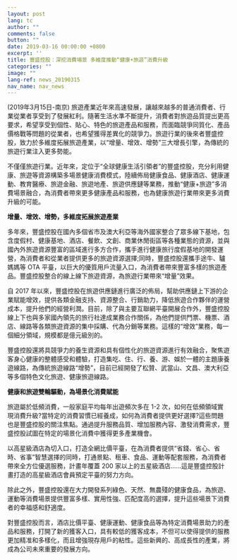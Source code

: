 ```yaml
---
layout: post
lang: tc
author: ""
comments: false
button: ""
date: 2019-03-16 00:00:00 +0800
excerpt: ''
title: 豐盛控股：深挖消費場景 多維度推動“健康+旅遊”消費升級
categories: ""
image: ""
lang-ref: news_20190315
nav_name: nav_news
---
```


(2019年3月15日-南京) 旅遊產業近年來高速發展，讓越來越多的普通消費者、行業從業者享受到了發展紅利。隨著生活水準不斷提升，消費者對旅遊品質提出更高要求，希望享受到個性、貼心、特色的旅遊產品和服務，而面臨競爭同質化、產品價格戰等問題的從業者，也希望獲得差異化的競爭力。旅遊行業的後來者豐盛控股，致力於多維度拓展旅遊產業，以“增量、增效、增勢”三大增長引擎，為傳統的旅遊行業注入更多勢能。

不僅僅旅遊行業。近年來，定位于“全球健康生活引領者”的豐盛控股，充分利用健康、旅遊等資源構築多場景健康消費模式，陸續佈局健康食品、健康酒店、健康運動、教育醫療、旅遊金融、旅遊地產、旅遊供應鏈等業務，推動“健康+旅遊”多消費場景融合，為消費者帶來更多健康產品和服務，也為健康旅遊行業帶來更多消費升級的可能。

**增量、增效、增勢，多維度拓展旅遊產業**

多年來，豐盛控股在國內多個省市及澳大利亞等海外國家整合了眾多線下基地，包含度假村、健康基地、酒店、餐飲、文創、商業休閒街區等各種業態的資源，並與國內外旅遊資源豐富的區域進行多方合作，攜手進行健康旅行度假基地的開發運營，為消費者和從業者提供更多的旅遊資源選擇;同時，豐盛控股還攜手途牛、驢媽媽等 OTA 平臺，以巨大的優質用戶流量入口，為消費者帶來豐富多樣的旅遊產品。豐盛控股整合的線上線下旅遊資源，為旅遊行業帶來“增量”效果。

自 2017 年以來，豐盛控股在旅遊供應鏈進行廣泛的佈局，幫助供應鏈上下游的企業賦能增效，提供各類金融支持、資源整合、行銷助力，降低旅遊合作夥伴的運營成本，提升他們的經營利潤。目前，除了與主要互聯網平臺開展合作外，豐盛控股線上下也與多家國內領先的旅行社達成業務合作關係，為他們提供門票、機票、酒店、線路等各類旅遊資源的集中採購、代為分銷等業務。這樣的“增效”業務，每一個細分領域，規模都是億元級別的。

豐盛控股還將具競爭力的養生資源和具有個性化的旅遊資源進行有效融合，聚焦遊客身心健康的整體感受和體驗，打造集吃、住、行、養、游、娛於一體的主題康養遊線路，為傳統旅遊線路“增勢”，目前已經開發了松贊、武當山、文昌、澳大利亞等多個特色文化旅遊、健康旅遊線路。

**健康和旅遊雙輪驅動，為場景化消費賦能**

旅遊屬於低頻消費，一般家庭平均每年出遊頻次多在 1-2 次，如何在低頻領域實現消費升級?當特定的消費習慣已經養成，如何為消費者提供更好選擇?這些問題也是豐盛控股的關注焦點。通過提升服務品質、增加服務內容、激發消費需求，豐盛控股試圖在特定的場景化消費中獲得更多產業機會。

以高星級酒店為切入口，打造全網比價平臺，在為消費者提供“省錢、省心、省時、省事”智慧選擇的同時，打通景點、租車、食品、運動等配套服務，為消費者帶來全方位優選服務，計畫年覆蓋 200 家以上的五星級酒店……這是豐盛控股計畫打造的高星級酒店會員預定平臺的努力方向。

除此之外，豐盛控股還在大力開發系列綠色、天然、無農殘的健康食品，為旅遊、運動等消費場景提供豐富多樣、實用性強、匹配度高的選擇，提升這些場景下消費者的幸福感和舒適度。

對豐盛控股而言，酒店比價平臺、健康運動、健康食品等為特定消費場景助力的產品和服務，打開了新的獲客入口，具有較低的獲客成本，不但可以使得提供的服務更加精准和多樣化，而且增強現存用戶的粘性。這些新興的、高成長性的產業，將成為公司未來重要的發展方向。


